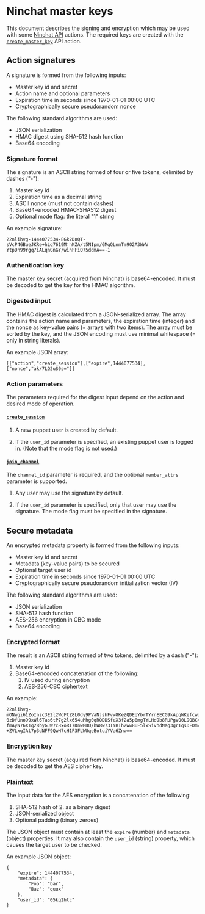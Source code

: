 Ninchat master keys
===================

This document describes the signing and encryption which may be used with some
[Ninchat API](api.md) actions.  The required keys are created with the
[`create_master_key`](api.md#create_master_key) API action.


Action signatures
-----------------

A signature is formed from the following inputs:

- Master key id and secret
- Action name and optional parameters
- Expiration time in seconds since 1970-01-01 00:00 UTC
- Cryptographically secure pseudorandom nonce

The following standard algorithms are used:

- JSON serialization
- HMAC digest using SHA-512 hash function
- Base64 encoding


### Signature format

The signature is an ASCII string formed of four or five tokens, delimited by
dashes ("-"):

1. Master key id
2. Expiration time as a decimal string
3. ASCII nonce (must not contain dashes)
4. Base64-encoded HMAC-SHA512 digest
5. Optional mode flag: the literal "1" string

An example signature:

	22nlihvg-1444077534-EGk2DnQT-sVcP4GBueJKRe+hLq7619MjhKZA/t5NIpm/6MgQLnmTm9O2A3WWV
	YtpDn99rgq7iALqnGnGY/wihFFiO75ddmA==-1


### Authentication key

The master key secret (acquired from Ninchat) is base64-encoded.  It must be
decoded to get the key for the HMAC algorithm.


### Digested input

The HMAC digest is calculated from a JSON-serialized array.  The array contains
the action name and parameters, the expiration time (integer) and the nonce as
key-value pairs (= arrays with two items).  The array must be sorted by the
key, and the JSON encoding must use minimal whitespace (= only in string
literals).

An example JSON array:

	[["action","create_session"],["expire",1444077534],["nonce","ak/7LQ2uS0s="]]


### Action parameters

The parameters required for the digest input depend on the action and desired
mode of operation.

#### [`create_session`](api.md#create_session)

1. A new puppet user is created by default.

2. If the `user_id` parameter is specified, an existing puppet user is logged
   in.  (Note that the mode flag is not used.)

#### [`join_channel`](api.md#join_channel)

The `channel_id` parameter is required, and the optional `member_attrs`
parameter is supported.

1. Any user may use the signature by default.

2. If the `user_id` parameter is specified, only that user may use the
   signature.  The mode flag must be specified in the signature.


Secure metadata
---------------

An encrypted metadata property is formed from the following inputs:

- Master key id and secret
- Metadata (key-value pairs) to be secured
- Optional target user id
- Expiration time in seconds since 1970-01-01 00:00 UTC
- Cryptographically secure pseudorandom initialization vector (IV)

The following standard algorithms are used:

- JSON serialization
- SHA-512 hash function
- AES-256 encryption in CBC mode
- Base64 encoding


### Encrypted format

The result is an ASCII string formed of two tokens, delimited by a dash ("-"):

1. Master key id
2. Base64-encoded concatenation of the following:
   1. IV used during encryption
   2. AES-256-CBC ciphertext

An example:

	22nlihvg-mONwgi61ZoInzc3E2l2WdFtZ8L0dy9PVaNjshFvw8KeZQDEqYbrTYrnEECG9kApqWKefcwUM
	0zDfUno99xWl6Tas6tP7g2lx654uMhg0qRODDSfeX3f2a5p0mgTYLHd9b8RUPgVO0L9QBC4Y2gKC49xtV
	fmAyN76X1q28byGJW7c8xoRI7DnwBDU/hW8w73IYBIh2ww8uF5lxSivhdNag3grIqsDFDmvixOCuCV6Ff
	+ZVLxgIAt7p3dNFF9QwH7cH1F3FLWUqeBotuiYVa6Znw==


### Encryption key

The master key secret (acquired from Ninchat) is base64-encoded.  It must be
decoded to get the AES cipher key.


### Plaintext

The input data for the AES encryption is a concatenation of the following:

1. SHA-512 hash of 2. as a binary digest
2. JSON-serialized object
3. Optional padding (binary zeroes)

The JSON object must contain at least the `expire` (number) and `metadata`
(object) properties.  It may also contain the `user_id` (string) property,
which causes the target user to be checked.

An example JSON object:

	{
		"expire": 1444077534,
		"metadata": {
			"Foo": "bar",
			"Baz": "quux"
		},
		"user_id": "05kq2htc"
	}

